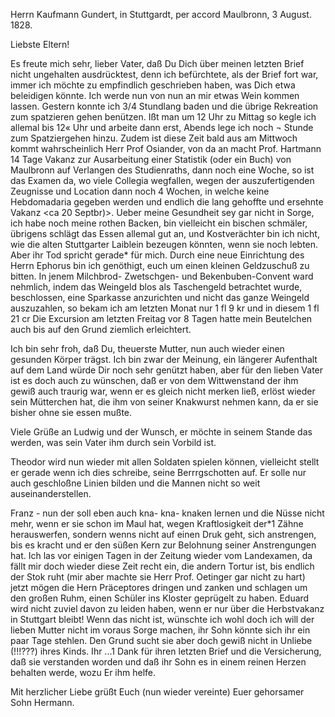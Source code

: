 Herrn Kaufmann Gundert, in Stuttgardt, per accord
 Maulbronn, 3 August. 1828.

Liebste Eltern!

Es freute mich sehr, lieber Vater, daß Du Dich über meinen letzten Brief nicht ungehalten ausdrücktest, denn ich befürchtete, als der Brief fort war, immer ich möchte zu empfindlich geschrieben haben, was Dich etwa beleidigen könnte. Ich werde nun von nun an mir etwas Wein kommen lassen. Gestern konnte ich 3/4 Stundlang baden und die übrige Rekreation zum spatzieren gehen benützen. Ißt man um 12 Uhr zu Mittag so kegle ich allemal bis 12« Uhr und arbeite dann erst, Abends lege ich noch ¬ Stunde zum Spatziergehen hinzu. Zudem ist diese Zeit bald aus am Mittwoch kommt wahrscheinlich Herr Prof Osiander, von da an macht Prof. Hartmann 14 Tage Vakanz zur Ausarbeitung einer Statistik (oder ein Buch) von Maulbronn auf Verlangen des Studienraths, dann noch eine Woche, so ist das Examen da, wo viele Collegia wegfallen, wegen der auszufertigenden Zeugnisse und Location dann noch 4 Wochen, in welche keine Hebdomadaria gegeben werden und endlich die lang gehoffte und ersehnte Vakanz <ca 20 Septbr)>. Ueber meine Gesundheit sey gar nicht in Sorge, ich habe noch meine rothen Backen, bin vielleicht ein bischen schmäler, übrigens schlägt das Essen allemal gut an, und Kostverächter bin ich nicht, wie die alten Stuttgarter Laiblein bezeugen könnten, wenn sie noch lebten. Aber ihr Tod spricht gerade* für mich. Durch eine neue Einrichtung des Herrn Ephorus bin ich genöthigt, euch um einen kleinen Geldzuschuß zu bitten. In jenem Milchbrod- Zwetschgen- und Bekenbuben-Convent ward nehmlich, indem das Weingeld blos als Taschengeld betrachtet wurde, beschlossen, eine Sparkasse anzurichten und nicht das ganze Weingeld auszuzahlen, so bekam ich am letzten Monat nur 1 fl 9 kr und in diesem 1 fl 21 cr Die Excursion am letzten Freitag vor 8 Tagen hatte mein Beutelchen auch bis auf den Grund ziemlich erleichtert.

Ich bin sehr froh, daß Du, theuerste Mutter, nun auch wieder einen gesunden Körper trägst. Ich bin zwar der Meinung, ein längerer Aufenthalt auf dem Land würde Dir noch sehr genützt haben, aber für den lieben Vater ist es doch auch zu wünschen, daß er von dem Wittwenstand der ihm gewiß auch traurig war, wenn er es gleich nicht merken ließ, erlöst wieder sein Mütterchen hat, die ihm von seiner Knakwurst nehmen kann, da er sie bisher ohne sie essen mußte.

Viele Grüße an Ludwig und der Wunsch, er möchte in seinem Stande das werden, was sein Vater ihm durch sein Vorbild ist.

Theodor wird nun wieder mit allen Soldaten spielen können, vielleicht stellt er gerade wenn ich dies schreibe, seine Berrrgschotten auf. Er solle nur auch geschloßne Linien bilden und die Mannen nicht so weit auseinanderstellen.

Franz - nun der soll eben auch kna- kna- knaken lernen und die Nüsse nicht mehr, wenn er sie schon im Maul hat, wegen Kraftlosigkeit der*1 Zähne herauswerfen, sondern wenns nicht auf einen Druk geht, sich anstrengen, bis es kracht und er den süßen Kern zur Belohnung seiner Anstrengungen hat. 
Ich las vor einigen Tagen in der Zeitung wieder vom Landexamen, da fällt mir doch wieder diese Zeit recht ein, die andern Tortur ist, bis endlich der Stok ruht (mir aber machte sie Herr Prof. Oetinger gar nicht zu hart) jetzt mögen die Hern Präceptores dringen und zanken und schlagen um den großen Ruhm, einen Schüler ins Kloster geprügelt zu haben. Eduard wird nicht zuviel davon zu leiden haben, wenn er nur über die Herbstvakanz in Stuttgart bleibt! Wenn das nicht ist, wünschte ich wohl doch ich will der lieben Mutter nicht im voraus Sorge machen, ihr Sohn könnte sich ihr ein paar Tage stehlen. Den Grund sucht sie aber doch gewiß nicht in Unliebe (!!!???) ihres Kinds. Ihr ...1 Dank für ihren letzten Brief und die Versicherung, daß sie verstanden worden und daß ihr Sohn es in einem reinen Herzen behalten werde, wozu Er ihm helfe.

Mit herzlicher Liebe grüßt Euch (nun wieder vereinte)
 Euer gehorsamer Sohn Hermann.
